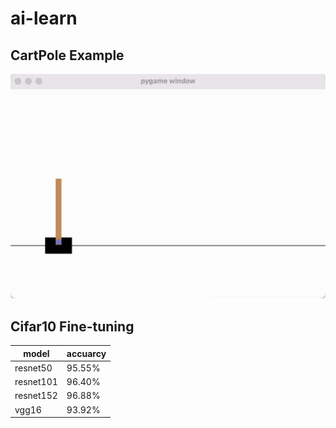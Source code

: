 # ai-learn

## CartPole Example

![cartpole demo](./rl/cartpole.gif)

## Cifar10 Fine-tuning

| model     | accuarcy |
|-----------|----------|
| resnet50  | 95.55%   |
| resnet101 | 96.40%   |
| resnet152 | 96.88%   |
| vgg16     | 93.92%   |
